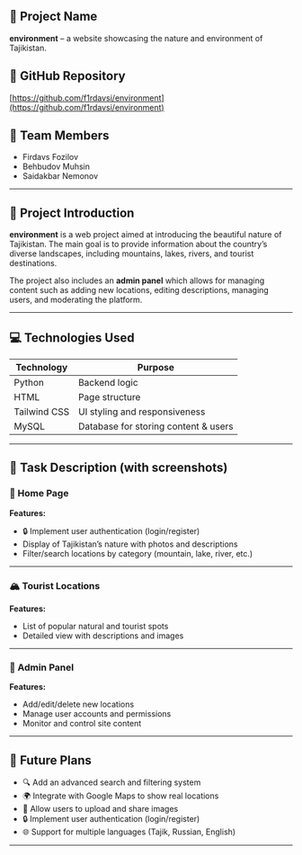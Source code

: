 ## 📘 Project Name

**environment** – a website showcasing the nature and environment of Tajikistan.

## 🔗 GitHub Repository

[https://github.com/f1rdavsi/environment](https://github.com/f1rdavsi/environment)


## 👥 Team Members

* Firdavs Fozilov
* Behbudov Muhsin
* Saidakbar Nemonov

---

## 📝 Project Introduction

**environment** is a web project aimed at introducing the beautiful nature of Tajikistan. The main goal is to provide information about the country’s diverse landscapes, including mountains, lakes, rivers, and tourist destinations.

The project also includes an **admin panel** which allows for managing content such as adding new locations, editing descriptions, managing users, and moderating the platform.

---

## 💻 Technologies Used

| Technology   | Purpose                              |
| ------------ | ------------------------------------ |
| Python       | Backend logic                        |
| HTML         | Page structure                       |
| Tailwind CSS | UI styling and responsiveness        |
| MySQL        | Database for storing content & users |

---

## 🧩 Task Description (with screenshots)

### 🌄 Home Page

**Features:**

* 🔒 Implement user authentication (login/register)
* Display of Tajikistan’s nature with photos and descriptions
* Filter/search locations by category (mountain, lake, river, etc.)


---

### 🏔️ Tourist Locations

**Features:**

* List of popular natural and tourist spots
* Detailed view with descriptions and images


---

### 🔐 Admin Panel

**Features:**

* Add/edit/delete new locations
* Manage user accounts and permissions
* Monitor and control site content


---

## 🚀 Future Plans

* 🔍 Add an advanced search and filtering system
* 🌍 Integrate with Google Maps to show real locations
* 📸 Allow users to upload and share images
* 🔒 Implement user authentication (login/register)
* 🌐 Support for multiple languages (Tajik, Russian, English)

---

